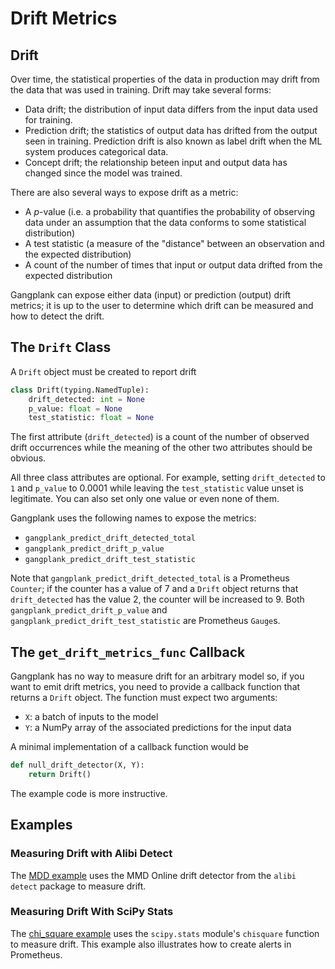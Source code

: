 # Drift Metrics
## Drift
Over time, the statistical properties of the data in production may drift from the data that was used in training. Drift may take several forms:
 * Data drift; the distribution of input data differs from the input data used for training.
 * Prediction drift; the statistics of output data has drifted from the output seen in training. Prediction drift is also known as label drift when the ML system produces categorical data.
 * Concept drift; the relationship beteen input and output data has changed since the model was trained.

There are also several ways to expose drift as a metric:
 * A *p*-value (i.e. a probability that quantifies the probability of observing data under an assumption that the data conforms to some statistical distribution)
 * A test statistic (a measure of the "distance" between an observation and the expected distribution)
 * A count of the number of times that input or output data drifted from the expected distribution

Gangplank can expose either data (input) or prediction (output) drift metrics; it is up to the user to determine which drift can be measured and how to detect the drift.

## The `Drift` Class
A `Drift` object must be created to report drift

```python
class Drift(typing.NamedTuple):
    drift_detected: int = None
    p_value: float = None
    test_statistic: float = None
```
The first attribute (`drift_detected`) is a count of the number of observed drift occurrences while the meaning of the other two attributes should be obvious.

All three class attributes are optional. For example, setting `drift_detected` to `1` and `p_value` to 0.0001 while leaving the `test_statistic` value unset is legitimate. You can also set only one value or even none of them.

Gangplank uses the following names to expose the metrics:
 * `gangplank_predict_drift_detected_total`
 * `gangplank_predict_drift_p_value`
 * `gangplank_predict_drift_test_statistic`

Note that `gangplank_predict_drift_detected_total` is a Prometheus `Counter`; if the counter has a value of 7 and a `Drift` object returns that `drift_detected` has the value 2, the counter will be increased to 9. Both `gangplank_predict_drift_p_value` and `gangplank_predict_drift_test_statistic` are Prometheus `Gauge`s.

## The `get_drift_metrics_func` Callback
Gangplank has no way to measure drift for an arbitrary model so, if you want to emit drift metrics, you need to provide a callback function that returns a
`Drift` object. The function must expect two arguments:
 * `X`: a batch of inputs to the model
 * `Y`: a NumPy array of the associated predictions for the input data

A minimal implementation of a callback function would be

```python
def null_drift_detector(X, Y):
    return Drift()
```

The example code is more instructive.

## Examples
### Measuring Drift with Alibi Detect
The [MDD example](./mdd/) uses the MMD Online drift detector from the `alibi detect` package to measure drift.

### Measuring Drift With SciPy Stats
The [chi_square example](./chi_square/) uses the `scipy.stats` module's `chisquare` function to measure drift.
This example also illustrates how to create alerts in Prometheus.

